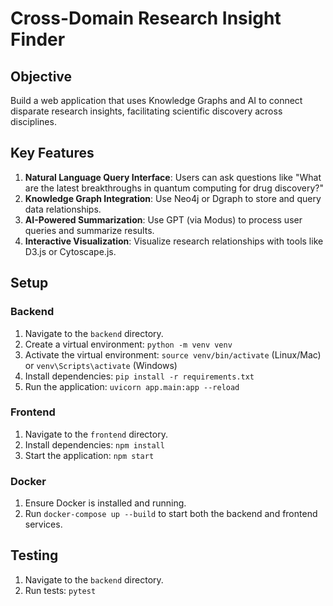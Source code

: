 # Cross-Domain Research Insight Finder

## Objective

Build a web application that uses Knowledge Graphs and AI to connect disparate research insights, facilitating scientific discovery across disciplines.

## Key Features

1. **Natural Language Query Interface**: Users can ask questions like "What are the latest breakthroughs in quantum computing for drug discovery?"
2. **Knowledge Graph Integration**: Use Neo4j or Dgraph to store and query data relationships.
3. **AI-Powered Summarization**: Use GPT (via Modus) to process user queries and summarize results.
4. **Interactive Visualization**: Visualize research relationships with tools like D3.js or Cytoscape.js.

## Setup

### Backend

1. Navigate to the `backend` directory.
2. Create a virtual environment: `python -m venv venv`
3. Activate the virtual environment: `source venv/bin/activate` (Linux/Mac) or `venv\Scripts\activate` (Windows)
4. Install dependencies: `pip install -r requirements.txt`
5. Run the application: `uvicorn app.main:app --reload`

### Frontend

1. Navigate to the `frontend` directory.
2. Install dependencies: `npm install`
3. Start the application: `npm start`

### Docker

1. Ensure Docker is installed and running.
2. Run `docker-compose up --build` to start both the backend and frontend services.

## Testing

1. Navigate to the `backend` directory.
2. Run tests: `pytest`
